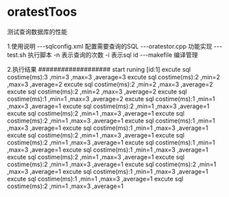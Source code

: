 # oratestToos
测试查询数据库的性能

1.使用说明
 ---sqlconfig.xml 配置需要查询的SQL
 ---oratestor.cpp 功能实现
 ---test.sh 执行脚本
     -n 表示查询的次数
     -i 表示sql id
 ---makefile 编译管理
 
 
 2.执行结果
 ###################
start  runing  [id:1]
excute sql costime(ms):3 ,min=3 ,max=3 ,average=3 
excute sql costime(ms):2 ,min=2 ,max=3 ,average=2 
excute sql costime(ms):2 ,min=2 ,max=3 ,average=2 
excute sql costime(ms):2 ,min=2 ,max=3 ,average=2 
excute sql costime(ms):1 ,min=1 ,max=3 ,average=2 
excute sql costime(ms):1 ,min=1 ,max=3 ,average=1 
excute sql costime(ms):2 ,min=1 ,max=3 ,average=1 
excute sql costime(ms):2 ,min=1 ,max=3 ,average=1 
excute sql costime(ms):2 ,min=1 ,max=3 ,average=1 
excute sql costime(ms):1 ,min=1 ,max=3 ,average=1 
excute sql costime(ms):1 ,min=1 ,max=3 ,average=1 
excute sql costime(ms):2 ,min=1 ,max=3 ,average=1 
excute sql costime(ms):2 ,min=1 ,max=3 ,average=1 
excute sql costime(ms):1 ,min=1 ,max=3 ,average=1 
excute sql costime(ms):1 ,min=1 ,max=3 ,average=1 
excute sql costime(ms):2 ,min=1 ,max=3 ,average=1 
excute sql costime(ms):2 ,min=1 ,max=3 ,average=1 
excute sql costime(ms):2 ,min=1 ,max=3 ,average=1 
excute sql costime(ms):1 ,min=1 ,max=3 ,average=1 
excute sql costime(ms):1 ,min=1 ,max=3 ,average=1 
excute sql costime(ms):2 ,min=1 ,max=3 ,average=1 
